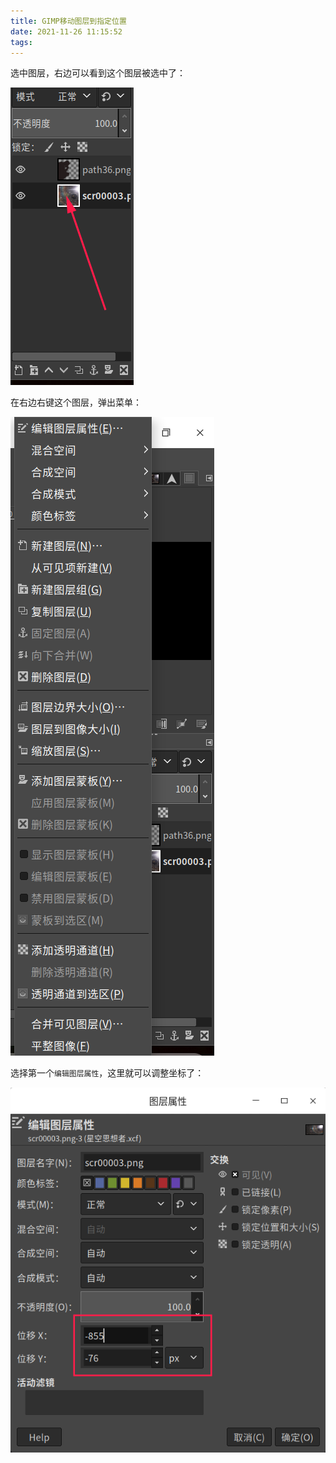 ```yaml
---
title: GIMP移动图层到指定位置
date: 2021-11-26 11:15:52
tags:
---
```


选中图层，右边可以看到这个图层被选中了：

![](GIMP移动图层到指定位置/2021-11-26-11-22-40.png)

在右边右键这个图层，弹出菜单：

![](GIMP移动图层到指定位置/2021-11-26-11-23-53.png)

选择第一个```编辑图层属性```，这里就可以调整坐标了：

![](GIMP移动图层到指定位置/2021-11-26-11-24-52.png)
